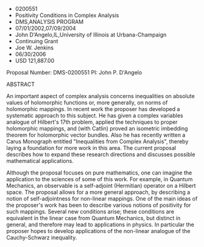 
* 0200551
* Positivity Conditions in Complex Analysis
* DMS,ANALYSIS PROGRAM
* 07/01/2002,07/09/2004
* John D'Angelo,IL,University of Illinois at Urbana-Champaign
* Continuing Grant
* Joe W. Jenkins
* 06/30/2006
* USD 121,887.00

Proposal Number: DMS-0200551 PI: John P. D'Angelo

ABSTRACT

An important aspect of complex analysis concerns inequalities on absolute values
of holomorphic functions or, more generally, on norms of holomorphic mappings.
In recent work the proposer has developed a systematic approach to this subject.
He has given a complex variables analogue of Hilbert's 17th problem, applied the
techniques to proper holomorphic mappings, and (with Catlin) proved an isometric
imbedding theorem for holomorphic vector bundles. Also he has recently written a
Carus Monograph entitled "Inequalities from Complex Analysis", thereby laying a
foundation for more work in this area. The current proposal describes how to
expand these research directions and discusses possible mathematical
applications.

Although the proposal focuses on pure mathematics, one can imagine the
application to the sciences of some of this work. For example, in Quantum
Mechanics, an observable is a self-adjoint (Hermitian) operator on a Hilbert
space. The proposal allows for a more general approach, by describing a notion
of self-adjointness for non-linear mappings. One of the main ideas of the
proposer's work has been to describe various notions of positivity for such
mappings. Several new conditions arise; these conditions are equivalent in the
linear case from Quantum Mechanics, but distinct in general, and therefore may
lead to applications in physics. In particular the proposer hopes to develop
applications of the non-linear analogue of the Cauchy-Schwarz inequality.




